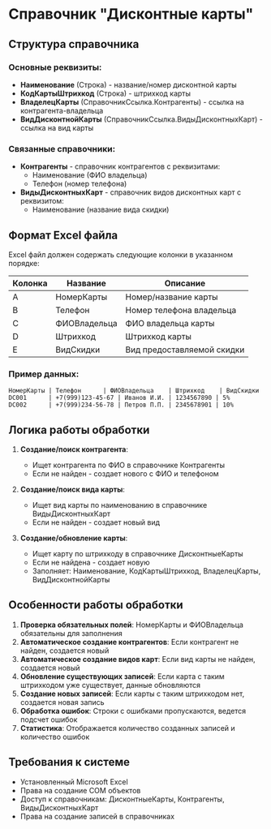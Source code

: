 # Справочник "Дисконтные карты"

## Структура справочника

### Основные реквизиты:
- **Наименование** (Строка) - название/номер дисконтной карты
- **КодКартыШтрихкод** (Строка) - штрихкод карты
- **ВладелецКарты** (СправочникСсылка.Контрагенты) - ссылка на контрагента-владельца
- **ВидДисконтнойКарты** (СправочникСсылка.ВидыДисконтныхКарт) - ссылка на вид карты

### Связанные справочники:
- **Контрагенты** - справочник контрагентов с реквизитами:
  - Наименование (ФИО владельца)
  - Телефон (номер телефона)
- **ВидыДисконтныхКарт** - справочник видов дисконтных карт с реквизитом:
  - Наименование (название вида скидки)

## Формат Excel файла

Excel файл должен содержать следующие колонки в указанном порядке:

| Колонка | Название | Описание |
|---------|----------|----------|
| A | НомерКарты | Номер/название карты |
| B | Телефон | Номер телефона владельца |
| C | ФИОВладельца | ФИО владельца карты |
| D | Штрихкод | Штрихкод карты |
| E | ВидСкидки | Вид предоставляемой скидки |

### Пример данных:
```
НомерКарты | Телефон      | ФИОВладельца    | Штрихкод    | ВидСкидки
DC001      | +7(999)123-45-67 | Иванов И.И. | 1234567890 | 5%
DC002      | +7(999)234-56-78 | Петров П.П. | 2345678901 | 10%
```

## Логика работы обработки

1. **Создание/поиск контрагента**:
   - Ищет контрагента по ФИО в справочнике Контрагенты
   - Если не найден - создает нового с ФИО и телефоном

2. **Создание/поиск вида карты**:
   - Ищет вид карты по наименованию в справочнике ВидыДисконтныхКарт
   - Если не найден - создает новый вид

3. **Создание/обновление карты**:
   - Ищет карту по штрихкоду в справочнике ДисконтныеКарты
   - Если не найдена - создает новую
   - Заполняет: Наименование, КодКартыШтрихкод, ВладелецКарты, ВидДисконтнойКарты

## Особенности работы обработки

1. **Проверка обязательных полей**: НомерКарты и ФИОВладельца обязательны для заполнения
2. **Автоматическое создание контрагентов**: Если контрагент не найден, создается новый
3. **Автоматическое создание видов карт**: Если вид карты не найден, создается новый
4. **Обновление существующих записей**: Если карта с таким штрихкодом уже существует, данные обновляются
5. **Создание новых записей**: Если карты с таким штрихкодом нет, создается новая запись
6. **Обработка ошибок**: Строки с ошибками пропускаются, ведется подсчет ошибок
7. **Статистика**: Отображается количество созданных записей и количество ошибок

## Требования к системе

- Установленный Microsoft Excel
- Права на создание COM объектов
- Доступ к справочникам: ДисконтныеКарты, Контрагенты, ВидыДисконтныхКарт
- Права на создание записей в справочниках 